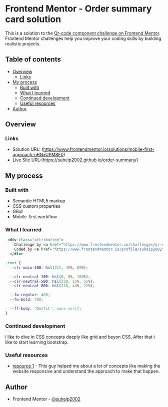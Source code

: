 # Frontend Mentor - Order summary card solution

This is a solution to the [Qr-code component challenge on Frontend Mentor](https://www.frontendmentor.io/challenges/qr-code-component-iux_sIO_H). Frontend Mentor challenges help you improve your coding skills by building realistic projects. 

## Table of contents

- [Overview](#overview)
  - [Links](#links)
- [My process](#my-process)
  - [Built with](#built-with)
  - [What I learned](#what-i-learned)
  - [Continued development](#continued-development)
  - [Useful resources](#useful-resources)
- [Author](#author)

## Overview

### Links

- Solution URL: (https://www.frontendmentor.io/solutions/mobile-first-approach-nBNxUPM8E0)
- Live Site URL:(https://suheip2002.github.io/order-summary/)

## My process

### Built with

- Semantic HTML5 markup
- CSS custom properties
- GRid
- Mobile-first workflow

### What I learned

```html
 <div class="attribution">
    Challenge by <a href="https://www.frontendmentor.io/challenges/qr-code-component-iux_sIO_H" target="_blank">Frontend Mentor </a>| 
    Coded by <a href="https://www.frontendmentor.io/profile/suheip2002" target="_blank">Suhaib</a>.
  </div>
```
```css
:root {
  --clr-main-400: hsl(212, 45%, 89%);

  --clr-neutral-100: hsl(0, 0%, 100%);
  --clr-neutral-500: hsl(220, 15%, 55%);
  --clr-neutral-800: hsl(218, 44%, 22%);

  --fw-regular: 400;
  --fw-bold: 700;

  --ff-body: 'Outfit', sans-serif;
}
```

### Continued development

i like to dive in  CSS concepts deeply like grid and beyon CSS, After that i like to start learning bootstrap.

### Useful resources

- [resource 1](https://www.youtube.com/kepowob) - This guy helped me about a lot of concepts like making the website responsive and understand the approach to make that happen.

## Author

- Frontend Mentor - [@suheip2002](https://www.frontendmentor.io/profile/suheip2002)